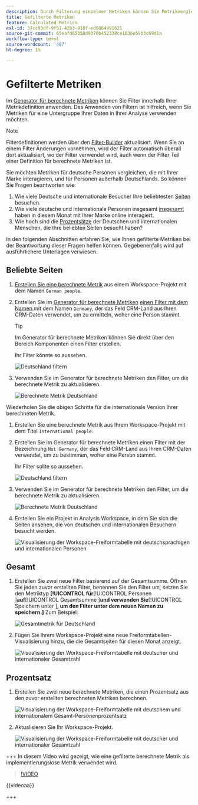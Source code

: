 ```yaml
---
description: Durch Filterung einzelner Metriken können Sie Metrikvergleiche innerhalb desselben Berichts vornehmen.
title: Gefilterte Metriken
feature: Calculated Metrics
exl-id: 37cc93df-9f51-42b3-918f-ed5864991621
source-git-commit: 65eafd65358d9370b452338ce1036e59b3c69d1a
workflow-type: tm+mt
source-wordcount: '487'
ht-degree: 1%

---
```


# Gefilterte Metriken

Im [Generator für berechnete Metriken](cm-build-metrics.md#definition-builder) können Sie Filter innerhalb Ihrer Metrikdefinition anwenden. Das Anwenden von Filtern ist hilfreich, wenn Sie Metriken für eine Untergruppe Ihrer Daten in Ihrer Analyse verwenden möchten.

>[!NOTE]
>
>Filterdefinitionen werden über den [Filter-Builder](/help/components/filters/filter-builder.md) aktualisiert. Wenn Sie an einem Filter Änderungen vornehmen, wird der Filter automatisch überall dort aktualisiert, wo der Filter verwendet wird, auch wenn der Filter Teil einer Definition für berechnete Metriken ist.
>

Sie möchten Metriken für deutsche Personen vergleichen, die mit Ihrer Marke interagieren, und für Personen außerhalb Deutschlands. So können Sie Fragen beantworten wie:

1. Wie viele Deutsche und internationale Besucher Ihre beliebtesten [Seiten](#popular-pages) besuchen.
1. Wie viele deutsche und internationale Personen insgesamt [insgesamt](#totals) haben in diesem Monat mit Ihrer Marke online interagiert.
1. Wie hoch sind die [Prozentsätze](#percentages) der Deutschen und internationalen Menschen, die Ihre beliebten Seiten besucht haben?

In den folgenden Abschnitten erfahren Sie, wie Ihnen gefilterte Metriken bei der Beantwortung dieser Fragen helfen können. Gegebenenfalls wird auf ausführlichere Unterlagen verwiesen.

## Beliebte Seiten

1. [Erstellen Sie eine berechnete Metrik](cm-workflow.md) aus einem Workspace-Projekt mit dem Namen `German people`.
1. Erstellen Sie im [Generator für berechnete Metriken](cm-build-metrics.md) [einen Filter mit dem Namen ](/help/components/filters/filter-builder.md) mit dem Namen `Germany`, der das Feld CRM-Land aus Ihren CRM-Daten verwendet, um zu ermitteln, woher eine Person stammt.

   >[!TIP]
   >
   >Im Generator für berechnete Metriken können Sie direkt über den Bereich Komponenten einen Filter erstellen.
   >   

   Ihr Filter könnte so aussehen.

   ![Deutschland filtern](assets/filter-germany.png)

1. Verwenden Sie im Generator für berechnete Metriken den Filter, um die berechnete Metrik zu aktualisieren.

   ![Berechnete Metrik Deutschland](assets/calculated-metric-germany.png)

Wiederholen Sie die obigen Schritte für die internationale Version Ihrer berechneten Metrik.

1. Erstellen Sie eine berechnete Metrik aus Ihrem Workspace-Projekt mit dem Titel `International people`.
1. Erstellen Sie im Generator für berechnete Metriken einen Filter mit der Bezeichnung `Not Germany`, der das Feld CRM-Land aus Ihren CRM-Daten verwendet, um zu bestimmen, woher eine Person stammt.

   Ihr Filter sollte so aussehen.

   ![Deutschland filtern](assets/filter-not-germany.png)

1. Verwenden Sie im Generator für berechnete Metriken den Filter, um die berechnete Metrik zu aktualisieren.

   ![Berechnete Metrik Deutschland](assets/calculated-metric-notgermany.png)


1. Erstellen Sie ein Projekt in Analysis Workspace, in dem Sie sich die Seiten ansehen, die von deutschen und internationalen Besuchern besucht werden.

   ![Visualisierung der Workspace-Freiformtabelle mit deutschsprachigen und internationalen Personen](assets/workspace-german-vs-international.png)


## Gesamt

1. Erstellen Sie zwei neue Filter basierend auf der Gesamtsumme. Öffnen Sie jeden zuvor erstellten Filter, benennen Sie den Filter um, setzen Sie den Metriktyp **[!UICONTROL für**[!UICONTROL  Personen ]**auf**[!UICONTROL  Gesamtsumme ]**und verwenden Sie**[!UICONTROL  Speichern unter ]**, um den Filter unter dem neuen Namen zu speichern.]** Zum Beispiel:

   ![Gesamtmetrik für Deutschland](assets/calculated-metric-germany-total.png)

1. Fügen Sie Ihrem Workspace-Projekt eine neue Freiformtabellen-Visualisierung hinzu, die die Gesamtseiten für diesen Monat anzeigt.

   ![Visualisierung der Workspace-Freiformtabelle mit deutscher und internationaler Gesamtzahl](assets/workspace-german-vs-international-totals.png)


## Prozentsatz

1. Erstellen Sie zwei neue berechnete Metriken, die einen Prozentsatz aus den zuvor erstellten berechneten Metriken berechnen.

   ![Visualisierung der Workspace-Freiformtabelle mit deutschem und internationalem Gesamt-Personenprozentsatz](assets/calculated-metric-germany-total-percentage.png)


1. Aktualisieren Sie Ihr Workspace-Projekt.

   ![Visualisierung der Workspace-Freiformtabelle mit deutscher und internationaler Gesamtzahl](assets/workspace-german-vs-international-totals-percentage.png)


+++ In diesem Video wird gezeigt, wie eine gefilterte berechnete Metrik als implementierungslose Metrik verwendet wird.

>[!VIDEO](https://video.tv.adobe.com/v/25407/?quality=12)

{{videoaa}}

+++
